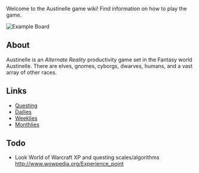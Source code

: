 Welcome to the Austinelle game wiki! Find information on how to play the game.

![Example Board](https://dl.dropboxusercontent.com/u/905197/austinelle/example-board.png)

## About

Austinelle is an _Alternate Reality_ productivity game set in the Fantasy world Austinelle. There are elves, gnomes, cyborgs, dwarves, humans, and a vast array of other races.

## Links

* [Questing](/Questing)
* [Dailies](/Dailies)
* [Weeklies](/Weeklies)
* [Monthlies](/Monthlies)

## Todo

* Look World of Warcraft XP and questing scales/algorithms http://www.wowpedia.org/Experience_point